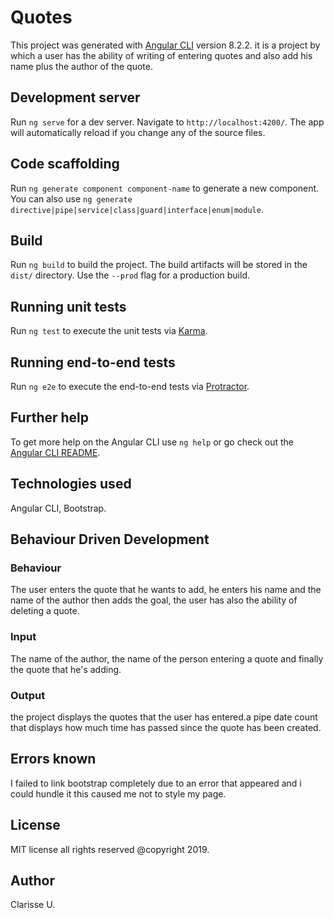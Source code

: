 # Quotes

This project was generated with [Angular CLI](https://github.com/angular/angular-cli) version 8.2.2. it is a project by which a user has the ability of writing of entering quotes and also add his name plus the author of the quote.

## Development server

Run `ng serve` for a dev server. Navigate to `http://localhost:4200/`. The app will automatically reload if you change any of the source files.

## Code scaffolding

Run `ng generate component component-name` to generate a new component. You can also use `ng generate directive|pipe|service|class|guard|interface|enum|module`.

## Build

Run `ng build` to build the project. The build artifacts will be stored in the `dist/` directory. Use the `--prod` flag for a production build.

## Running unit tests

Run `ng test` to execute the unit tests via [Karma](https://karma-runner.github.io).

## Running end-to-end tests

Run `ng e2e` to execute the end-to-end tests via [Protractor](http://www.protractortest.org/).

## Further help

To get more help on the Angular CLI use `ng help` or go check out the [Angular CLI README](https://github.com/angular/angular-cli/blob/master/README.md).

## Technologies used
Angular CLI, Bootstrap.

## Behaviour Driven Development
### Behaviour
The user enters the quote that he wants to add, he enters his name and the name of the author then adds the goal, the user has also the ability of deleting a quote.

### Input
The name of the author, the name of the person entering a quote and finally the quote that he's adding.

### Output
the project displays the quotes that the user has entered.a pipe date count that displays how much time has passed since the quote has been created.

## Errors known
I failed to link bootstrap completely due to an error that appeared and i could hundle it this caused me not to style my page.

## License
MIT license all rights reserved @copyright 2019.

## Author
Clarisse U.

